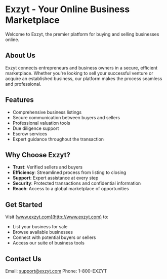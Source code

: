 # Exzyt - Your Online Business Marketplace

Welcome to Exzyt, the premier platform for buying and selling businesses online. 

## About Us

Exzyt connects entrepreneurs and business owners in a secure, efficient marketplace. Whether you're looking to sell your successful venture or acquire an established business, our platform makes the process seamless and professional.

## Features

- Comprehensive business listings
- Secure communication between buyers and sellers
- Professional valuation tools
- Due diligence support
- Escrow services
- Expert guidance throughout the transaction

## Why Choose Exzyt?

- **Trust**: Verified sellers and buyers
- **Efficiency**: Streamlined process from listing to closing
- **Support**: Expert assistance at every step
- **Security**: Protected transactions and confidential information
- **Reach**: Access to a global marketplace of opportunities

## Get Started

Visit [www.exzyt.com](http://www.exzyt.com) to:
- List your business for sale
- Browse available businesses
- Connect with potential buyers or sellers
- Access our suite of business tools

## Contact Us

Email: support@exzyt.com
Phone: 1-800-EXZYT
